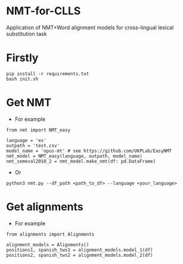 # NMT-for-CLLS
Application of NMT+Word alignment models for cross-lingual lexical substitution task


# Firstly
```
pip install -r requirements.txt
bash init.sh
```


# Get NMT
* For example
```python3
from nmt import NMT_easy

language = 'es'
outpath = 'test.csv'
model_name = 'opus-mt' # see https://github.com/UKPLab/EasyNMT
nmt_model = NMT_easy(language, outpath, model_name)
nmt_semeval2010_2 = nmt_model.make_nmt(df: pd.DataFrame)
```
* Or
```
python3 nmt.py --df_path <path_to_df> --language <your_language>
```

# Get alignments
* For example
```python3
from alignments import Alignments

alignment_models = Alignments()
positions1, spanish_tws1 = alignment_models.model_1(df)
positions2, spanish_tws2 = alignment_models.model_2(df)
```

